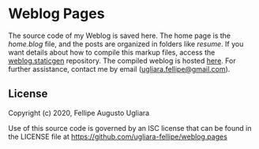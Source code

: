 # Weblog Pages

The source code of my Weblog is saved here. The home page is the 
*home.blog* file, and the posts are organized in folders like *resume*. If 
you want details about how to compile this markup files, access the 
[weblog.staticgen](https://github.com/ugliara-fellipe/weblog.staticgen) 
repository. The compiled weblog is hosted 
[here](https://ugliara-fellipe.github.io/). For further assistance, contact 
me by email (<ugliara.fellipe@gmail.com>).

## License
Copyright (c) 2020, Fellipe Augusto Ugliara

Use of this source code is governed by an ISC license that can be found 
in the LICENSE file at https://github.com/ugliara-fellipe/weblog.pages
